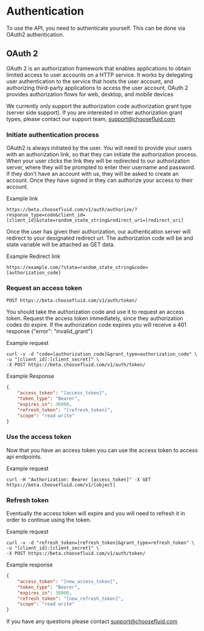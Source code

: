 # Authentication

To use the API, you need to authenticate yourself. This can be done via OAuth2 authentication.

## OAuth 2

OAuth 2 is an authorization framework that enables applications to obtain limited access to user accounts on a HTTP service. It works by delegating user authentication to the service that hosts the user account, and authorizing third-party applications to access the user account. OAuth 2 provides authorization flows for web, desktop, and mobile devices

We currently only support the authorization code authorization grant type (server side support). If you are interested in other authorization grant types, please contact our support team, support@choosefluid.com

### Initiate authentication process

OAuth2 is always initiated by the user. You will need to provide your users with an authorization link, so that they can initiate the authorization process. When your user clicks the link they will be redirected to our authorization server, where they will be prompted to enter their username and password. If they don't have an account with us, they will be asked to create an account. Once they have signed in they can authorize your access to their account.

Example link

`https://beta.choosefluid.com/v1/auth/authorize/?response_type=code&client_id=[client_id]&state=random_state_string&redirect_uri=[redirect_uri]`

Once the user has given their authorization, our authentication server will redirect to your designated redirect url. The authorization code will be and state variable will be attached as GET data.

Example Redirect link

`https://example.com/?state=random_state_string&code=[authorization_code]`

### Request an access token

`POST https://beta.choosefluid.com/v1/auth/token/`

You should take the authorization code and use it to request an access token. Request the access token immediately, since they authorization codes do expire. If the authorization code expires you will receive a 401 response {"error": "invalid_grant"}

Example request

```shell
curl -v -d "code=[authorization_code]&grant_type=authorization_code" \
-u "[client_id]:[client_secret]" \
-X POST https://beta.choosefluid.com/v1/auth/token/
```

Example Response

```json
{
	"access_token": "[access_token]",
	"token_type": "Bearer",
	"expires_in": 36000,
	"refresh_token": "[refresh_token]",
	"scope": "read write"
}
```

### Use the access token

Now that you have an access token you can use the access token to access api endpoints.

Example request

```shell
curl -H "Authorization: Bearer [access_token]" -X GET https://beta.choosefluid.com/v1/[object]
```

### Refresh token

Eventually the access token will expire and you will need to refresh it in order to continue using the token.

Example request

```shell
curl -v -d "refresh_token=[refresh_token]&grant_type=refresh_token" \
-u "[client_id]:[client_secret]" \
-X POST https://beta.choosefluid.com/v1/auth/token/
```

Example response

```json
{
	"access_token": "[new_access_token]",
	"token_type": "Bearer",
	"expires_in": 36000,
	"refresh_token": "[new_refresh_token]",
	"scope": "read write"
}
```

If you have any questions please contact support@choosefluid.com
